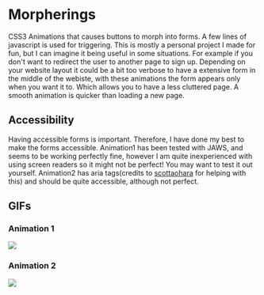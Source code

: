 # Morpherings
CSS3 Animations that causes buttons to morph into forms. A few lines of javascript is used for triggering. This is mostly a personal project I made for fun, but I can imagine it being useful in some situations. For example if you don't want to redirect the user to another page to sign up. Depending on your website layout it could be a bit too verbose to have a extensive form in the middle of the webiste, with these animations the form appears only when you want it to. Which allows you to have a less cluttered page. A smooth animation is quicker than loading a new page. 

## Accessibility
Having accessible forms is important. Therefore, I have done my best to make the forms accessible. Animation1 has been tested with JAWS, and seems to be working perfectly fine, however I am quite inexperienced with using screen readers so it might not be perfect! You may want to test it out yourself. Animation2 has aria tags(credits to [scottaohara](https://github.com/scottaohara) for helping with this) and should be quite accessible, although not perfect. 
## GIFs

### Animation 1
![](https://i.imgur.com/iHLrJNG.gif)

### Animation 2
![](https://i.imgur.com/WWdKfdX.gif)
